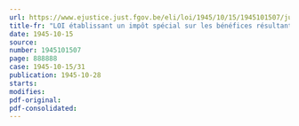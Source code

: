 ```yaml
---
url: https://www.ejustice.just.fgov.be/eli/loi/1945/10/15/1945101507/justel
title-fr: "LOI établissant un impôt spécial sur les bénéfices résultant de fournitures et de prestations à l'ennemi"
date: 1945-10-15
source:
number: 1945101507
page: 888888
case: 1945-10-15/31
publication: 1945-10-28
starts:
modifies:
pdf-original:
pdf-consolidated:
---
```


